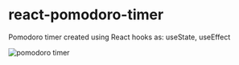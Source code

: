 # react-pomodoro-timer
Pomodoro timer created using React hooks as: useState, useEffect

![pomodoro timer](https://github.com/Nixx-A/react-pomodoro-timer/assets/71731922/73953080-e3ce-44c1-9ba3-55d8834fa12e)
